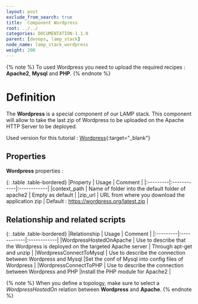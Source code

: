 ```yaml
---
layout: post
exclude_from_search: true
title:  Component Wordpress
root: ../../
categories: DOCUMENTATION-1.1.0
parent: [devops, lamp_stack]
node_name: lamp_stack_wordpress
weight: 200
---
```


{% note %}
To used Wordpress you need to upload the required recipes : **Apache2**, **Mysql** and **PHP**.
{% endnote %}

# Definition

The **Wordpress** is a special component of our LAMP stack. This component will allow to take the last zip of Wordpress to be uploaded on the Apache HTTP Server to be deployed.

Used version for this tutorial : [Wordpress](https://github.com/alien4cloud/samples/tree/master/wordpress){:target="_blank"}

## Properties

<div data-gist="https://gist.github.com/OresteVisari/6ec415bbd4d0838ab518.js"></div>

**Wordpress** properties :

{: .table .table-bordered}
|Property  | Usage | Comment |
|:---------|:------------|:------------|
|context_path  | Name of folder into the default folder of apache2 | Empty as default |
|zip_url  | URL from where you download the application zip | Default : https://wordpress.org/latest.zip |

## Relationship and related scripts

<div data-gist="https://gist.github.com/OresteVisari/5ab382e66a4eece65077.js"></div>

{: .table .table-bordered}
|Relationship  | Usage | Comment |
|:---------|:------------|:------------|
|WordpressHostedOnApache  | Use to describe that the Wordpress is deployed on the targeted Apache server | Through apt-get and unzip |
|WordpressConnectToMysql | Use to describe the connection between Wordpress and Mysql |Set the conf of Mysql into config files of Wordpress  |
|WordpressConnectToPHP | Use to describe the connection between Wordpress and PHP |Install the PHP module for Apache2 |

{% note %}
When you define a topology, make sure to select a *WordpressHostedOn* relation between **Wordpress** and **Apache**.
{% endnote %}
